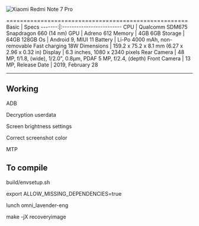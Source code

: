 ![Xiaomi Redmi Note 7 Pro](https://fdn2.gsmarena.com/vv/pics/xiaomi/xiaomi-redmi-note-7-pro-1.jpg "Xiaomi Redmi Note 7 Pro")

=====================================================
Basic   | Specs
-------:|:-------------------------
CPU     | Qualcomm SDM675 Snapdragon 660 (14 nm)
GPU     | Adreno 612
Memory  |  4GB 6GB
Storage | 64GB 128GB
Os      | Android 9, MIUI 11
Battery | Li-Po 4000 mAh, non-removable Fast charging 18W
Dimensions | 159.2 x 75.2 x 8.1 mm (6.27 x 2.96 x 0.32 in)
Display |  6.3 inches, 1080 x 2340 pixels
Rear Camera  | 48 MP, f/1.8, (wide), 1/2.0", 0.8µm, PDAF 5 MP, f/2.4, (depth)
Front Camera | 13 MP, 
Release Date |  2019, February 28

------------------------------------

## Working

ADB

Decryption userdata

Screen brightness settings

Correct screenshot color

MTP

## To compile

build/envsetup.sh

export ALLOW_MISSING_DEPENDENCIES=true

lunch omni_lavender-eng

make -jX recoveryimage
